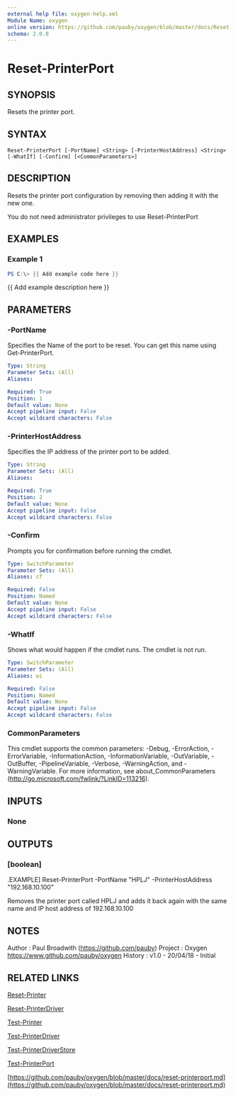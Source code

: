 ```yaml
---
external help file: oxygen-help.xml
Module Name: oxygen
online version: https://github.com/pauby/oxygen/blob/master/docs/Reset-PrinterPort.md
schema: 2.0.0
---
```


# Reset-PrinterPort

## SYNOPSIS
Resets the printer port.

## SYNTAX

```
Reset-PrinterPort [-PortName] <String> [-PrinterHostAddress] <String> [-WhatIf] [-Confirm] [<CommonParameters>]
```

## DESCRIPTION
Resets the printer port configuration by removing then adding it with the new one.

You do not need administrator privileges to use Reset-PrinterPort

## EXAMPLES

### Example 1
```powershell
PS C:\> {{ Add example code here }}
```

{{ Add example description here }}

## PARAMETERS

### -PortName
Specifies the Name of the port to be reset.
You can get this name using Get-PrinterPort.

```yaml
Type: String
Parameter Sets: (All)
Aliases:

Required: True
Position: 1
Default value: None
Accept pipeline input: False
Accept wildcard characters: False
```

### -PrinterHostAddress
Specifies the IP address of the printer port to be added.

```yaml
Type: String
Parameter Sets: (All)
Aliases:

Required: True
Position: 2
Default value: None
Accept pipeline input: False
Accept wildcard characters: False
```

### -Confirm
Prompts you for confirmation before running the cmdlet.

```yaml
Type: SwitchParameter
Parameter Sets: (All)
Aliases: cf

Required: False
Position: Named
Default value: None
Accept pipeline input: False
Accept wildcard characters: False
```

### -WhatIf
Shows what would happen if the cmdlet runs.
The cmdlet is not run.

```yaml
Type: SwitchParameter
Parameter Sets: (All)
Aliases: wi

Required: False
Position: Named
Default value: None
Accept pipeline input: False
Accept wildcard characters: False
```

### CommonParameters
This cmdlet supports the common parameters: -Debug, -ErrorAction, -ErrorVariable, -InformationAction, -InformationVariable, -OutVariable, -OutBuffer, -PipelineVariable, -Verbose, -WarningAction, and -WarningVariable.
For more information, see about_CommonParameters (http://go.microsoft.com/fwlink/?LinkID=113216).

## INPUTS

### None

## OUTPUTS

### [boolean]
.EXAMPLE]
Reset-PrinterPort -PortName "HPLJ" -PrinterHostAddress "192.168.10.100"

Removes the printer port called HPLJ and adds it back again with the same name and IP host address of 192.168.10.100

## NOTES
Author  : Paul Broadwith (https://github.com/pauby)
Project : Oxygen https://www.github.com/pauby/oxygen
History : v1.0 - 20/04/18 - Initial

## RELATED LINKS

[Reset-Printer]()

[Reset-PrinterDriver]()

[Test-Printer]()

[Test-PrinterDriver]()

[Test-PrinterDriverStore]()

[Test-PrinterPort]()

[https://github.com/pauby/oxygen/blob/master/docs/reset-printerport.md](https://github.com/pauby/oxygen/blob/master/docs/reset-printerport.md)


